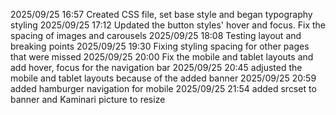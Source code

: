 2025/09/25 16:57 Created CSS file, set base style and began typography styling
2025/09/25 17:12 Updated the button styles' hover and focus. Fix the spacing of images and carousels
2025/09/25 18:08 Testing layout and breaking points
2025/09/25 19:30 Fixing styling spacing for other pages that were missed
2025/09/25 20:00 Fix the mobile and tablet layouts and add hover, focus for the navigation bar
2025/09/25 20:45 adjusted the mobile and tablet layouts because of the added banner
2025/09/25 20:59 added hamburger navigation for mobile
2025/09/25 21:54 added srcset to banner and Kaminari picture to resize
